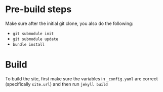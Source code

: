 Pre-build steps
===============
Make sure after the initial git clone, you also do the following:
 - `git submodule init`
 - `git submodule update`
 - `bundle install`

Build
=====
To build the site, first make sure the variables in `_config.yaml` are correct (specifically `site.url`) and then run `jekyll build`

